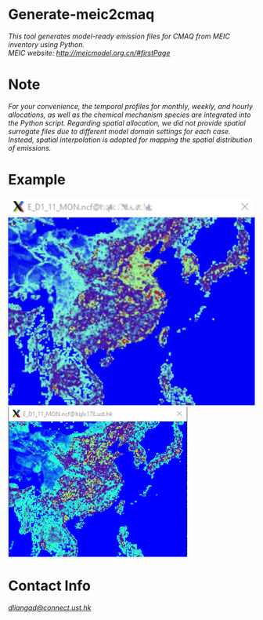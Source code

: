# Generate-meic2cmaq
*This tool generates model-ready emission files for CMAQ from MEIC inventory using Python.  
MEIC website: http://meicmodel.org.cn/#firstPage*

# Note
*For your convenience, the temporal profiles for monthly, weekly, and hourly allocations, as well as the chemical mechanism species are integrated into the Python script. Regarding spatial allocation, we did not provide spatial surrogate files due to different model domain settings for each case. Instead, spatial interpolation is adopted for mapping the spatial distribution of emissions.*

# Example
![Alt text](Demo/MEIC+EDGAR_NO2.jpg)![Alt text](Demo/MEIC+EDGAR_SO2.jpg)

# Contact Info
*dliangad@connect.ust.hk*
